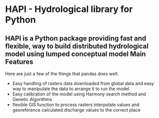 HAPI - Hydrological library for Python
=====================================================================
**HAPI** is a Python package providing fast and flexible, way to build distributed
hydrological model using lumped conceptual model 
Main Features
-------------
Here are just a few of the things that pandas does well:
  - Easy handling of rasters data downloaded from global data and easy way to
    manipulate the data to arrange it to run the model
  - Easy calibration of the model using Harmony search method and Genetic Algorithms
  - flexible GIS function to process rasters interpolate values and georeference 
   calculated discharge values to the correct place
